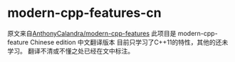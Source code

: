 # modern-cpp-features-cn
原文来自[AnthonyCalandra/modern-cpp-features](https://github.com/AnthonyCalandra/modern-cpp-features)
此项目是 modern-cpp-feature Chinese edition 中文翻译版本
目前只学习了C++11的特性，其他的还未学习。
翻译不清或不懂之处已经在文中标注。
